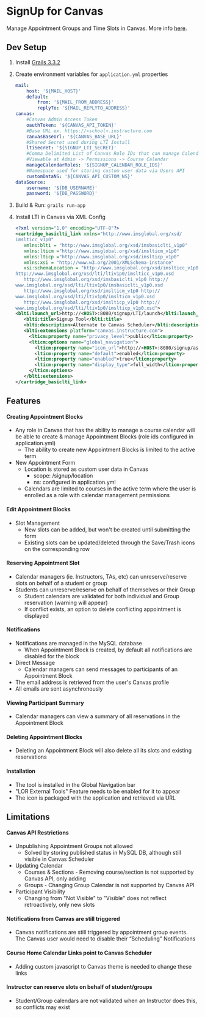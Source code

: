 # SignUp for Canvas
Manage Appointment Groups and Time Slots in Canvas. More info [here](http://help.canvas.yale.edu/m/55452/l/914686-how-do-i-use-the-sign-up-tool).

## Dev Setup
1. Install [Grails 3.3.2](https://grails.org/download.html#sdkman)

2. Create environment variables for `application.yml` properties
    ```yaml
    mail:
        host: '${MAIL_HOST}'
        default:
            from: '${MAIL_FROM_ADDRESS}'
            replyTo: '${MAIL_REPLYTO_ADDRESS}'
    canvas:
        #Canvas Admin Access Token
        oauthToken: '${CANVAS_API_TOKEN}'
        #Base URL ex. https://<school>.instructure.com
        canvasBaseUrl: '${CANVAS_BASE_URL}'
        #Shared Secret used during LTI Install
        ltiSecret: '${SIGNUP_LTI_SECRET}'
        #Comma Delimited List of Canvas Role IDs that can manage Calendars
        #Viewable at Admin -> Permissions -> Course Calendar
        manageCalendarRoles: '${SIGNUP_CALENDAR_ROLE_IDS}'
        #Namespace used for storing custom user data via Users API
        customDataNS: '${CANVAS_API_CUSTOM_NS}'
    dataSource:
        username: '${DB_USERNAME}'
        password: '${DB_PASSWORD}'
    ```

3. Build & Run: `grails run-app`

4. Install LTI in Canvas via XML Config
    ```xml
   <?xml version="1.0" encoding="UTF-8"?>
   <cartridge_basiclti_link xmlns="http://www.imsglobal.org/xsd/
   imslticc_v1p0"
       xmlns:blti = "http://www.imsglobal.org/xsd/imsbasiclti_v1p0"
       xmlns:lticm ="http://www.imsglobal.org/xsd/imslticm_v1p0"
       xmlns:lticp ="http://www.imsglobal.org/xsd/imslticp_v1p0"
       xmlns:xsi = "http://www.w3.org/2001/XMLSchema-instance"
       xsi:schemaLocation = "http://www.imsglobal.org/xsd/imslticc_v1p0
   http://www.imsglobal.org/xsd/lti/ltiv1p0/imslticc_v1p0.xsd
       http://www.imsglobal.org/xsd/imsbasiclti_v1p0 http://
   www.imsglobal.org/xsd/lti/ltiv1p0/imsbasiclti_v1p0.xsd
       http://www.imsglobal.org/xsd/imslticm_v1p0 http://
   www.imsglobal.org/xsd/lti/ltiv1p0/imslticm_v1p0.xsd
       http://www.imsglobal.org/xsd/imslticp_v1p0 http://
   www.imsglobal.org/xsd/lti/ltiv1p0/imslticp_v1p0.xsd">
   <blti:launch_url>http://<HOST>:8080/signup/LTI/launch</blti:launch_url>
       <blti:title>Signup Tool</blti:title>
       <blti:description>Alternate to Canvas Scheduler</blti:description>
       <blti:extensions platform="canvas.instructure.com">
         <lticm:property name="privacy_level">public</lticm:property>
         <lticm:options name="global_navigation">
           <lticm:property name="icon_url">http://<HOST>:8080/signup/assets/calendar-clock_lg.svg</lticm:property>
           <lticm:property name="default">enabled</lticm:property>
           <lticm:property name="enabled">true</lticm:property>
           <lticm:property name="display_type">full_width</lticm:property>
         </lticm:options>
       </blti:extensions>
   </cartridge_basiclti_link>
    ```

## Features
#### Creating Appointment Blocks
* Any role in Canvas that has the ability to manage a course calendar will be able to create & manage Appointment Blocks (role ids configured in application.yml)
    * The ability to create new Appointment Blocks is limited to the active term
* New Appointment Form
    * Location is stored as custom user data in Canvas
        * scope: /signup/location
        * ns: configured in application.yml
    * Calendars are limited to courses in the active term where the user is enrolled as a role with calendar management permissions
#### Edit Appointment Blocks
* Slot Management
    * New slots can be added, but won't be created until submitting the form
    * Existing slots can be updated/deleted through the Save/Trash icons on the corresponding row
#### Reserving Appointment Slot
* Calendar managers (ie. Instructors, TAs, etc) can unreserve/reserve slots on behalf of a student or group
* Students can unreserve/reserve on behalf of themselves or their Group
    * Student calendars are validated for both individual and Group reservation (warning will appear)
    * If conflict exists, an option to delete conflicting appointment is displayed
#### Notifications
* Notifications are managed in the MySQL database
    * When Appointment Block is created, by default all notifications are disabled for the block
* Direct Message
    * Calendar managers can send messages to participants of an Appointment Block
* The email address is retrieved from the user's Canvas profile
* All emails are sent asynchronously
#### Viewing Participant Summary
* Calendar managers can view a summary of all reservations in the Appointment Block
#### Deleting Appointment Blocks
* Deleting an Appointment Block will also delete all its slots and existing reservations
#### Installation
* The tool is installed in the Global Navigation bar
* "LOR External Tools" Feature needs to be enabled for it to appear
* The icon is packaged with the application and retrieved via URL

## Limitations
#### Canvas API Restrictions
* Unpublishing Appointment Groups not allowed
    * Solved by storing published status in MySQL DB, although still visible in Canvas Scheduler
* Updating Calendar
    * Courses & Sections - Removing course/section is not supported by Canvas API, only adding
    * Groups - Changing Group Calendar is not supported by Canvas API
* Participant Visibility
    * Changing from "Not Visible" to "Visible" does not reflect retroactively, only new slots
#### Notifications from Canvas are still triggered
* Canvas notifications are still triggered by appointment group events. The Canvas user would need to disable their “Scheduling” Notifications
#### Course Home Calendar Links point to Canvas Scheduler
* Adding custom javascript to Canvas theme is needed to change these links
#### Instructor can reserve slots on behalf of student/groups
* Student/Group calendars are not validated when an Instructor does this, so conflicts may exist


